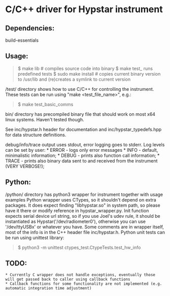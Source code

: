 # C/C++ driver for Hypstar instrument

## Dependencies:
build-essentials

## Usage:
> $ make lib	# compiles source code into binary
> $ make test_<name> runs predefined tests
> $ sudo make install	# copies current binary version to /usr/lib and (re)creates a symlink to current version

/test/ directory shows how to use C/C++ for controlling the instrument. These tests can be run using "make <test_file_name>", e.g.:
> $ make test_basic_comms

bin/ directory has precompiled binary file that should work on most x64 linux systems. Haven't tested though.

See inc/hypstar.h header for documentation and inc/hypstar_typedefs.hpp for data structure definitions.

debug/info/trace output uses stdout, error logging goes to stderr. Log levels can be set by user:
	* ERROR - logs only error messages
	* INFO - default, minimalistic information;
	* DEBUG - prints also function call information;
	* TRACE - prints also binary data sent to and received from the instrument (VERY VERBOSE!);


## Python:
/python/ directory has python3 wrapper for instrument together with usage examples
Python wrapper uses CTypes, so it shouldn't depend on extra packages. It does expect finding "libhypstar.so" in system path, so please have it there or modify reference in hypstar_wrapper.py. Init function expects serial device url string, so if you use Joel's udev rule, it should be instantiated as Hypstar('/dev/radiometer0'), otherwise you can use '/dev/ttyUSBx' or whatever you have.
Some comments are in wrapper itself, most of the info is in the C++ header file inc/hypstar.h.
Python unit tests can be run using unittest library:
> $ python3 -m unittest ctypes_test.CtypeTests.test_hw_info

## TODO:
	* Currently C wrapper does not handle exceptions, eventually those will get passed back to caller using callback functions
	* Callback functions for some functionality are not implemented (e.g. automatic integration time adjustment)